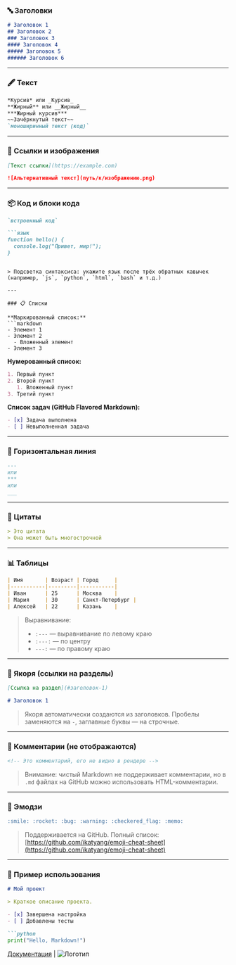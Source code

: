 

### 🔤 Заголовки

```markdown
# Заголовок 1
## Заголовок 2
### Заголовок 3
#### Заголовок 4
##### Заголовок 5
###### Заголовок 6
```

---

### 🖋️ Текст

```markdown
*Курсив* или _Курсив_  
**Жирный** или __Жирный__  
***Жирный курсив***  
~~Зачёркнутый текст~~  
`моноширинный текст (код)`  
```

---

### 🔗 Ссылки и изображения

```markdown
[Текст ссылки](https://example.com)

![Альтернативный текст](путь/к/изображению.png)
```

---

### 📦 Код и блоки кода

```markdown
`встроенный код`
```

```markdown
```язык
function hello() {
  console.log("Привет, мир!");
}
```
```

> Подсветка синтаксиса: укажите язык после трёх обратных кавычек (например, `js`, `python`, `html`, `bash` и т.д.)

---

### 📋 Списки

**Маркированный список:**
```markdown
- Элемент 1
- Элемент 2
  - Вложенный элемент
- Элемент 3
```

**Нумерованный список:**
```markdown
1. Первый пункт
2. Второй пункт
   1. Вложенный пункт
3. Третий пункт
```

**Список задач (GitHub Flavored Markdown):**
```markdown
- [x] Задача выполнена
- [ ] Невыполненная задача
```

---

### 📏 Горизонтальная линия

```markdown
---
или
***
или
___
```

---

### 📅 Цитаты

```markdown
> Это цитата  
> Она может быть многострочной
```

---

### 📊 Таблицы

```markdown
| Имя       | Возраст | Город     |
|-----------|---------|-----------|
| Иван      | 25      | Москва    |
| Мария     | 30      | Санкт-Петербург |
| Алексей   | 22      | Казань    |
```

> Выравнивание:
> - `:---` — выравнивание по левому краю
> - `:---:` — по центру
> - `---:` — по правому краю

---

### 📎 Якоря (ссылки на разделы)

```markdown
[Ссылка на раздел](#заголовок-1)

# Заголовок 1
```

> Якоря автоматически создаются из заголовков. Пробелы заменяются на `-`, заглавные буквы — на строчные.

---

### 💬 Комментарии (не отображаются)

```html
<!-- Это комментарий, его не видно в рендере -->
```

> Внимание: чистый Markdown не поддерживает комментарии, но в `.md` файлах на GitHub можно использовать HTML-комментарии.

---

### 🧩 Эмодзи

```markdown
:smile: :rocket: :bug: :warning: :checkered_flag: :memo:
```

> Поддерживается на GitHub. Полный список: [https://github.com/ikatyang/emoji-cheat-sheet](https://github.com/ikatyang/emoji-cheat-sheet)

---

### 📌 Пример использования

```markdown
# Мой проект

> Краткое описание проекта.

- [x] Завершена настройка
- [ ] Добавлены тесты

```python
print("Hello, Markdown!")
```

[Документация](docs/README.md) | ![Логотип](img/logo.png)
```

